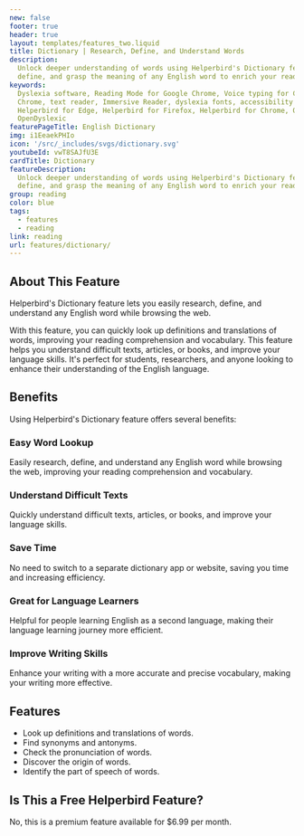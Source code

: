 ```yaml
---
new: false
footer: true
header: true
layout: templates/features_two.liquid
title: Dictionary | Research, Define, and Understand Words
description:
  Unlock deeper understanding of words using Helperbird's Dictionary feature. Easily look up,
  define, and grasp the meaning of any English word to enrich your reading experience.
keywords:
  Dyslexia software, Reading Mode for Google Chrome, Voice typing for Chrome, Text to speech for
  Chrome, text reader, Immersive Reader, dyslexia fonts, accessibility software, dyslexia software,
  Helperbird for Edge, Helperbird for Firefox, Helperbird for Chrome, Opendyslexic for Chrome,
  OpenDyslexic
featurePageTitle: English Dictionary
img: i1EeaekPHIo
icon: '/src/_includes/svgs/dictionary.svg'
youtubeId: vwT8SAJfU3E
cardTitle: Dictionary
featureDescription:
  Unlock deeper understanding of words using Helperbird's Dictionary feature. Easily look up,
  define, and grasp the meaning of any English word to enrich your reading experience.
group: reading
color: blue
tags:
  - features
  - reading
link: reading
url: features/dictionary/
---
```


## About This Feature

Helperbird's Dictionary feature lets you easily research, define, and understand any English word
while browsing the web.

With this feature, you can quickly look up definitions and translations of words, improving your
reading comprehension and vocabulary. This feature helps you understand difficult texts, articles,
or books, and improve your language skills. It's perfect for students, researchers, and anyone
looking to enhance their understanding of the English language.

## Benefits

Using Helperbird's Dictionary feature offers several benefits:

### Easy Word Lookup

Easily research, define, and understand any English word while browsing the web, improving your
reading comprehension and vocabulary.

### Understand Difficult Texts

Quickly understand difficult texts, articles, or books, and improve your language skills.

### Save Time

No need to switch to a separate dictionary app or website, saving you time and increasing
efficiency.

### Great for Language Learners

Helpful for people learning English as a second language, making their language learning journey
more efficient.

### Improve Writing Skills

Enhance your writing with a more accurate and precise vocabulary, making your writing more
effective.

## Features

- Look up definitions and translations of words.
- Find synonyms and antonyms.
- Check the pronunciation of words.
- Discover the origin of words.
- Identify the part of speech of words.

## Is This a Free Helperbird Feature?

No, this is a premium feature available for $6.99 per month.

